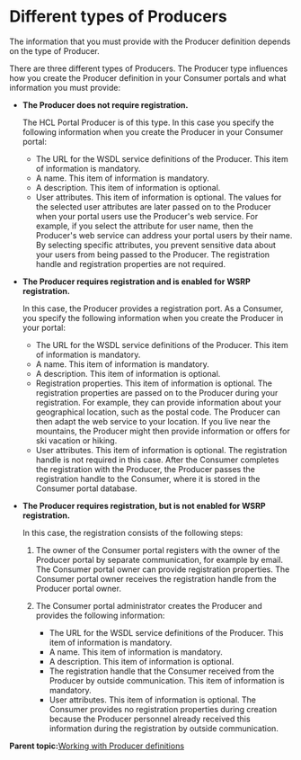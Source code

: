 # Different types of Producers 

The information that you must provide with the Producer definition depends on the type of Producer.

There are three different types of Producers. The Producer type influences how you create the Producer definition in your Consumer portals and what information you must provide:

-   **The Producer does not require registration.**

    The HCL Portal Producer is of this type. In this case you specify the following information when you create the Producer in your Consumer portal:

    -   The URL for the WSDL service definitions of the Producer. This item of information is mandatory.
    -   A name. This item of information is mandatory.
    -   A description. This item of information is optional.
    -   User attributes. This item of information is optional. The values for the selected user attributes are later passed on to the Producer when your portal users use the Producer's web service. For example, if you select the attribute for user name, then the Producer's web service can address your portal users by their name. By selecting specific attributes, you prevent sensitive data about your users from being passed to the Producer.
    The registration handle and registration properties are not required.

-   **The Producer requires registration and is enabled for WSRP registration.**

    In this case, the Producer provides a registration port. As a Consumer, you specify the following information when you create the Producer in your portal:

    -   The URL for the WSDL service definitions of the Producer. This item of information is mandatory.
    -   A name. This item of information is mandatory.
    -   A description. This item of information is optional.
    -   Registration properties. This item of information is optional. The registration properties are passed on to the Producer during your registration. For example, they can provide information about your geographical location, such as the postal code. The Producer can then adapt the web service to your location. If you live near the mountains, the Producer might then provide information or offers for ski vacation or hiking.
    -   User attributes. This item of information is optional.
    The registration handle is not required in this case. After the Consumer completes the registration with the Producer, the Producer passes the registration handle to the Consumer, where it is stored in the Consumer portal database.

-   **The Producer requires registration, but is not enabled for WSRP registration.**

    In this case, the registration consists of the following steps:

    1.  The owner of the Consumer portal registers with the owner of the Producer portal by separate communication, for example by email. The Consumer portal owner can provide registration properties. The Consumer portal owner receives the registration handle from the Producer portal owner.
    2.  The Consumer portal administrator creates the Producer and provides the following information:

        -   The URL for the WSDL service definitions of the Producer. This item of information is mandatory.
        -   A name. This item of information is mandatory.
        -   A description. This item of information is optional.
        -   The registration handle that the Consumer received from the Producer by outside communication. This item of information is mandatory.
        -   User attributes. This item of information is optional.
        The Consumer provides no registration properties during creation because the Producer personnel already received this information during the registration by outside communication.


**Parent topic:**[Working with Producer definitions ](../admin-system/wsrpt_cons_creat_prod.md)

